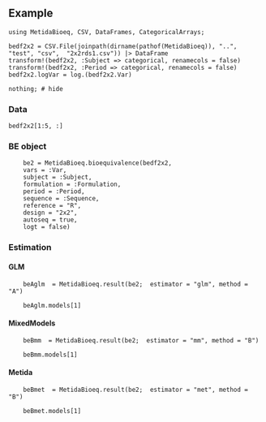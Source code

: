 ## Example

```@example beexample
using MetidaBioeq, CSV, DataFrames, CategoricalArrays;

bedf2x2 = CSV.File(joinpath(dirname(pathof(MetidaBioeq)), "..", "test", "csv",  "2x2rds1.csv")) |> DataFrame
transform!(bedf2x2, :Subject => categorical, renamecols = false)
transform!(bedf2x2, :Period => categorical, renamecols = false)
bedf2x2.logVar = log.(bedf2x2.Var)

nothing; # hide
```

### Data

```@example beexample
bedf2x2[1:5, :]
```

### BE object

```@example beexample
    be2 = MetidaBioeq.bioequivalence(bedf2x2, 
    vars = :Var, 
    subject = :Subject, 
    formulation = :Formulation, 
    period = :Period,
    sequence = :Sequence, 
    reference = "R",
    design = "2x2",
    autoseq = true,
    logt = false)
```

### Estimation 

#### GLM

```@example beexample
    beAglm  = MetidaBioeq.result(be2;  estimator = "glm", method = "A")
```

```@example beexample
    beAglm.models[1]
```


#### MixedModels

```@example beexample
    beBmm  = MetidaBioeq.result(be2;  estimator = "mm", method = "B")
```

```@example beexample
    beBmm.models[1]
```

#### Metida

```@example beexample
    beBmet  = MetidaBioeq.result(be2;  estimator = "met", method = "B")
```

```@example beexample
    beBmet.models[1]
```